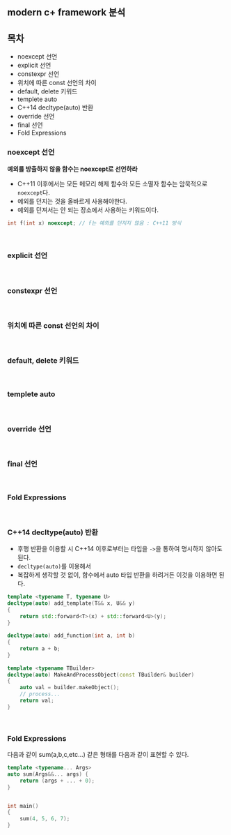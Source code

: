 ## modern c+ framework 분석


## 목차

* noexcept 선언
* explicit 선언
* constexpr 선언
* 위치에 따른 const 선언의 차이
* default, delete 키워드
* templete auto
* C++14 decltype(auto) 반환
* override 선언
* final 선언
* Fold Expressions

### noexcept 선언

**예외를 방출하지 않을 함수는 noexcept로 선언하라**

* C++11 이후에서는 모든 메모리 해제 함수와 모든 소멸자 함수는 암묵적으로 `noexcept`다.
* 예외를 던지는 것을 올바르게 사용해야한다.
* 예외를 던져서는 안 되는 장소에서 사용하는 키워드이다.

~~~cpp
int f(int x) noexcept; // f는 예외를 던지지 않음 : C++11 방식
~~~



<br/>

### explicit 선언




<br/>

### constexpr 선언





<br/>

### 위치에 따른 const 선언의 차이





<br/>

### default, delete 키워드





<br/>

### templete auto





<br/>

### override 선언





<br/>

### final 선언




<br/>

### Fold Expressions





<br/>

### C++14 decltype(auto) 반환

* 후행 반환을 이용할 시 C++14 이후로부터는 타입을 `->`을 통하여 명시하지 않아도 된다.
* `decltype(auto)`를 이용해서
* 복잡하게 생각할 것 없이, 함수에서 auto 타입 반환을 하려거든 이것을 이용하면 된다.

~~~cpp
template <typename T, typename U>  
decltype(auto) add_template(T&& x, U&& y)
{
    return std::forward<T>(x) + std::forward<U>(y);    
}
 
decltype(auto) add_function(int a, int b)
{
    return a + b;
}
 
template <typename TBuilder>
decltype(auto) MakeAndProcessObject(const TBuilder& builder)
{
    auto val = builder.makeObject();
    // process...
    return val;
}
~~~

<br/>

### Fold Expressions

다음과 같이 sum(a,b,c,etc...) 같은 형태를 다음과 같이 표현할 수 있다.

~~~cpp
template <typename... Args>
auto sum(Args&&... args) {
	return (args + ... + 0);
}


int main()
{
	sum(4, 5, 6, 7);
}
~~~